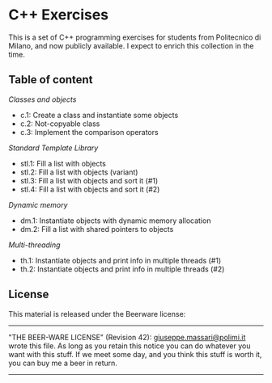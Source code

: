 
# C++ Exercises

This is a set of C++ programming exercises for students from Politecnico di
Milano, and now publicly available. I expect to enrich this collection in the
time.

## Table of content

*Classes and objects*

- c.1: Create a class and instantiate some objects
- c.2: Not-copyable class
- c.3: Implement the comparison operators

*Standard Template Library*

- stl.1: Fill a list with objects
- stl.2: Fill a list with objects (variant)
- stl.3: Fill a list with objects and sort it (#1)
- stl.4: Fill a list with objects and sort it (#2)

*Dynamic memory*

- dm.1: Instantiate objects with dynamic memory allocation
- dm.2: Fill a list with shared pointers to objects

*Multi-threading*

- th.1: Instantiate objects and print info in multiple threads (#1)
- th.2: Instantiate objects and print info in multiple threads (#2)

## License

This material is released under the Beerware license:

----------------------------------------------------------------------------

 "THE BEER-WARE LICENSE" (Revision 42):
 giuseppe.massari@polimi.it wrote this file.
 As long as you retain this notice you can do whatever you want with this
 stuff. If we meet some day, and you think this stuff is worth it, you can buy
 me a beer in return.

----------------------------------------------------------------------------

